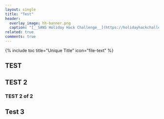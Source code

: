 ```yaml
---
layout: single
title: "Test"
header:
  overlay_image: hh-banner.png
  caption: "[__SANS Holiday Hack Challenge__](https://holidayhackchallenge.com/2016/)"
related: true
comments: true
---
```


{% include toc title="Unique Title" icon="file-text" %}

## TEST

## TEST 2

### TEST 2 of 2

## Test 3
